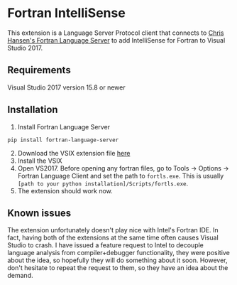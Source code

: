 # Fortran IntelliSense
This extension is a Language Server Protocol client that connects 
to [Chris Hansen's Fortran Language Server](https://github.com/hansec/fortran-language-server/) to add IntelliSense for Fortran to Visual Studio 2017.

## Requirements
Visual Studio 2017 version 15.8 or newer

## Installation
1. Install Fortran Language Server
```
pip install fortran-language-server
```

2. Download the VSIX extension file [here](https://github.com/michaelkonecny/vs-fortran-ls-client/releases/latest)
3. Install the VSIX
4. Open VS2017. Before opening any fortran files, go to Tools -> Options -> Fortran Language Client and set the path to `fortls.exe`. This is usually `[path to your python installation]/Scripts/fortls.exe`.
5. The extension should work now.


## Known issues
The extension unfortunately doesn't play nice with Intel's Fortran IDE.
In fact, having both of the extensions at the same time often causes Visual Studio to crash.
I have issued a feature request to Intel to decouple language analysis from compiler+debugger functionality, they were positive about the idea, so hopefully they will do something about it soon.
However, don't hesitate to repeat the request to them, so they have an idea about the demand.

